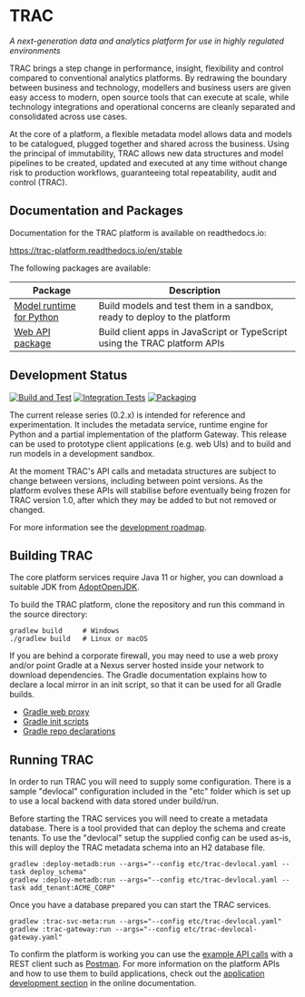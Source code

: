 # TRAC

*A next-generation data and analytics platform for use in highly regulated environments*

TRAC brings a step change in performance, insight, flexibility and control 
compared to conventional analytics platforms. By redrawing the boundary
between business and technology, modellers and business users are given easy
access to modern, open source tools that can execute at scale, while technology
integrations and operational concerns are cleanly separated and consolidated
across use cases.

At the core of a platform, a flexible metadata model allows data and models to
be catalogued, plugged together and shared across the business. Using the
principal of immutability, TRAC allows new data structures and model pipelines
to be created, updated and executed at any time without change risk to production
workflows, guaranteeing total repeatability, audit and control (TRAC).


## Documentation and Packages

Documentation for the TRAC platform is available on readthedocs.io:

https://trac-platform.readthedocs.io/en/stable

The following packages are available:

| Package | Description |
| ------- | ----------- |
| [Model runtime for Python](https://pypi.org/project/trac-runtime/) | Build models and test them in a sandbox, ready to deploy to the platform 
| [Web API package](https://www.npmjs.com/package/trac-web-api) | Build client apps in JavaScript or TypeScript using the TRAC platform APIs |


## Development Status

[![Build and Test](https://github.com/Accenture/trac/actions/workflows/build.yml/badge.svg)](
https://github.com/Accenture/trac/actions/workflows/build.yml)
[![Integration Tests](https://github.com/Accenture/trac/actions/workflows/integration.yml/badge.svg)](
https://github.com/Accenture/trac/actions/workflows/integration.yml)
[![Packaging](https://github.com/Accenture/trac/actions/workflows/packaging.yml/badge.svg)](
https://github.com/Accenture/trac/actions/workflows/packaging.yml)

The current release series (0.2.x) is intended for reference and experimentation.
It includes the metadata service, runtime engine for Python and a partial implementation
of the platform Gateway. This release can be used to prototype client applications (e.g.
web UIs) and to build and run models in a development sandbox.

At the moment TRAC's API calls and metadata structures are subject to change between 
versions, including between point versions. As the platform evolves these APIs will
stabilise before eventually being frozen for TRAC version 1.0, after which they may 
be added to but not removed or changed.

For more information see the
[development roadmap](https://github.com/Accenture/trac/wiki/Development-Roadmap).

## Building TRAC

The core platform services require Java 11 or higher, you can download a suitable JDK from
[AdoptOpenJDK](https://adoptopenjdk.net/).

To build the TRAC platform, clone the repository and run this command
in the source directory:

    gradlew build     # Windows
    ./gradlew build   # Linux or macOS
    
If you are behind a corporate firewall, you may need to use a web proxy and/or
point Gradle at a Nexus server hosted inside your network to download 
dependencies. The Gradle documentation explains how to declare a local mirror
in an init script, so that it can be used for all Gradle builds.

* [Gradle web proxy](https://docs.gradle.org/current/userguide/build_environment.html#sec:accessing_the_web_via_a_proxy)
* [Gradle init scripts](https://docs.gradle.org/current/userguide/init_scripts.html)
* [Gradle repo declarations](https://docs.gradle.org/current/userguide/declaring_repositories.html)


## Running TRAC

In order to run TRAC you will need to supply some configuration. There is a
sample "devlocal" configuration included in the "etc" folder which is set up
to use a local backend with data stored under build/run.

Before starting the TRAC services you will need to create a metadata database.
There is a tool provided that can deploy the schema and create tenants. To use
the "devlocal" setup the supplied config can be used as-is, this will deploy
the TRAC metadata schema into an H2 database file.

    gradlew :deploy-metadb:run --args="--config etc/trac-devlocal.yaml --task deploy_schema"
    gradlew :deploy-metadb:run --args="--config etc/trac-devlocal.yaml --task add_tenant:ACME_CORP"

Once you have a database prepared you can start the TRAC services.

    gradlew :trac-svc-meta:run --args="--config etc/trac-devlocal.yaml"
    gradlew :trac-gateway:run --args="--config etc/trac-devlocal-gateway.yaml"

To confirm the platform is working you can use the [example API calls](./examples/rest_calls)
with a REST client such as [Postman](https://www.postman.com/). For more information on the
platform APIs and how to use them to build applications, check out the
[application development section](https://trac-platform.readthedocs.io/en/stable/app_dev)
in the online documentation.
